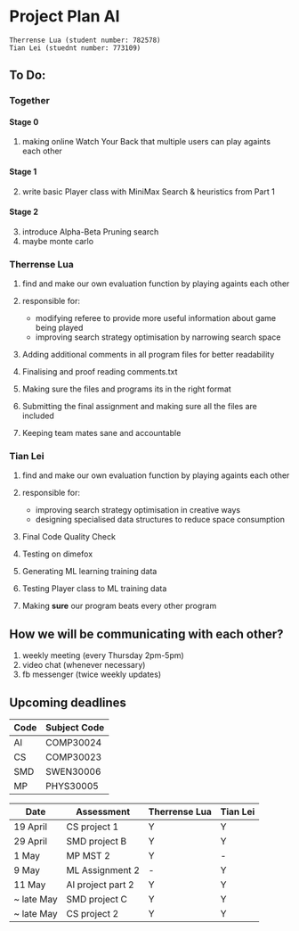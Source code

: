 # Project Plan AI

`Therrense Lua (student number: 782578)`  
`Tian Lei (stuednt number: 773109)`

## To Do:
### Together
#### Stage 0
1. making online Watch Your Back that multiple users can play againts each other

#### Stage 1
2. write basic Player class with MiniMax Search & heuristics from Part 1

#### Stage 2
3. introduce Alpha-Beta Pruning search
4. maybe monte carlo

### Therrense Lua

1. find and make our own evaluation function by playing againts each other
2. responsible for:
	-   modifying referee to provide more useful information about game being played
	-   improving search strategy optimisation by narrowing search space

3. Adding additional comments in all program files for better readability
4. Finalising and proof reading comments.txt
5. Making sure the files and programs its in the right format
6. Submitting the final assignment and making sure all the files are included
7. Keeping team mates sane and accountable

### Tian Lei

1. find and make our own evaluation function by playing againts each other 
2. responsible for:
	-   improving search strategy optimisation in creative ways
	-   designing specialised data structures to reduce space consumption

4. Final Code Quality Check
5. Testing on dimefox 
6. Generating ML learning training data
6. Testing Player class to ML training data
7. Making **sure** our program beats every other program

## How we will be communicating with each other?
1. weekly meeting (every Thursday 2pm-5pm)
2. video chat (whenever necessary)
3. fb messenger (twice weekly updates)

## Upcoming deadlines
Code | Subject Code
---|---
AI | COMP30024
CS | COMP30023
SMD | SWEN30006
MP | PHYS30005

Date | Assessment | Therrense Lua | Tian Lei
---|---|---|---
19 April | CS project 1 | Y | Y
29 April | SMD project B | Y | Y
1 May | MP MST 2 | Y | -
9 May | ML Assignment 2 | - | Y
11 May | AI project part 2 | Y | Y
~ late May | SMD project C | Y | Y
~ late May | CS project 2 | Y | Y